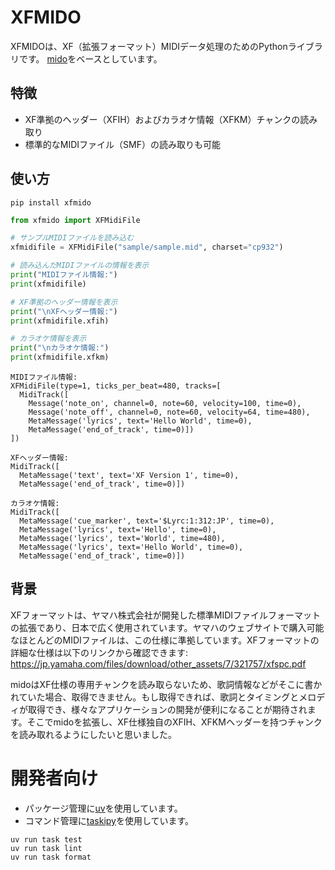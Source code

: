 # XFMIDO

XFMIDOは、XF（拡張フォーマット）MIDIデータ処理のためのPythonライブラリです。
[mido](https://github.com/mido/mido)をベースとしています。

## 特徴

- XF準拠のヘッダー（XFIH）およびカラオケ情報（XFKM）チャンクの読み取り
- 標準的なMIDIファイル（SMF）の読み取りも可能

## 使い方

```
pip install xfmido
```


```python
from xfmido import XFMidiFile

# サンプルMIDIファイルを読み込む
xfmidifile = XFMidiFile("sample/sample.mid", charset="cp932")

# 読み込んだMIDIファイルの情報を表示
print("MIDIファイル情報:")
print(xfmidifile)

# XF準拠のヘッダー情報を表示
print("\nXFヘッダー情報:")
print(xfmidifile.xfih)

# カラオケ情報を表示
print("\nカラオケ情報:")
print(xfmidifile.xfkm)
```

```
MIDIファイル情報:
XFMidiFile(type=1, ticks_per_beat=480, tracks=[
  MidiTrack([
    Message('note_on', channel=0, note=60, velocity=100, time=0),
    Message('note_off', channel=0, note=60, velocity=64, time=480),
    MetaMessage('lyrics', text='Hello World', time=0),
    MetaMessage('end_of_track', time=0)])
])

XFヘッダー情報:
MidiTrack([
  MetaMessage('text', text='XF Version 1', time=0),
  MetaMessage('end_of_track', time=0)])

カラオケ情報:
MidiTrack([
  MetaMessage('cue_marker', text='$Lyrc:1:312:JP', time=0),
  MetaMessage('lyrics', text='Hello', time=0),
  MetaMessage('lyrics', text='World', time=480),
  MetaMessage('lyrics', text='Hello World', time=0),
  MetaMessage('end_of_track', time=0)])
```

## 背景
XFフォーマットは、ヤマハ株式会社が開発した標準MIDIファイルフォーマットの拡張であり、日本で広く使用されています。ヤマハのウェブサイトで購入可能なほとんどのMIDIファイルは、この仕様に準拠しています。XFフォーマットの詳細な仕様は以下のリンクから確認できます: https://jp.yamaha.com/files/download/other_assets/7/321757/xfspc.pdf

midoはXF仕様の専用チャンクを読み取らないため、歌詞情報などがそこに書かれていた場合、取得できません。もし取得できれば、歌詞とタイミングとメロディが取得でき、様々なアプリケーションの開発が便利になることが期待されます。そこでmidoを拡張し、XF仕様独自のXFIH、XFKMヘッダーを持つチャンクを読み取れるようにしたいと思いました。


# 開発者向け

- パッケージ管理に[uv](https://github.com/astral-sh/uv)を使用しています。
- コマンド管理に[taskipy](https://github.com/taskipy/taskipy)を使用しています。

```
uv run task test
uv run task lint
uv run task format
```

